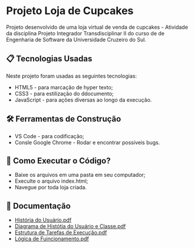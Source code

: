 # Projeto Loja de Cupcakes

Projeto desenvolvido de uma loja virtual de venda de cupcakes - Atividade da disciplina Projeto Integrador Transdisciplinar II 
do curso de de Engenharia de Software da Universidade Cruzeiro do Sul.

## 📋 Tecnologias Usadas

Neste projeto foram usadas as seguintes tecnologias:

* HTML5 - para marcação de hyper texto;
* CSS3 - para estilização do ddocumento;
* JavaScript - para ações diversas ao longo da execução.


## 🛠️ Ferramentas de Construção

* VS Code - para codificação;
* Consle Google Chrome - Rodar e encontrar possíveis bugs.

## 📝 Como Executar o Código?

* Baixe os arquivos em uma pasta em seu computador;
* Execulte o arquivo index.html;
* Navegue por toda loja criada.

## 📁 Documentação

* [História do Usuário.pdf](https://github.com/user-attachments/files/17963883/Historia.do.Usuario.pdf)
* [Diagrama de Histótia do Usuário e Classe.pdf](https://github.com/user-attachments/files/17963884/Diagrama.de.Historia.do.Usuario.e.Classe.pdf)
* [Estrutura de Tarefas de Execução.pdf](https://github.com/user-attachments/files/17971595/Estrutura.de.Tarefas.de.Execucao.pdf)
* [Lógica de Fuincionamento.pdf](https://github.com/user-attachments/files/17963886/Logica.de.Fuincionamento.pdf)

